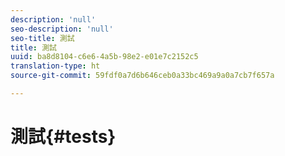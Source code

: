 ```yaml
---
description: 'null'
seo-description: 'null'
seo-title: 測試
title: 測試
uuid: ba8d8104-c6e6-4a5b-98e2-e01e7c2152c5
translation-type: ht
source-git-commit: 59fdf0a7d6b646ceb0a33bc469a9a0a7cb7f657a

---
```



# 測試{#tests}


